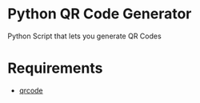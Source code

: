 # Python QR Code Generator
Python Script that lets you generate QR Codes
 
# Requirements
  * [qrcode](https://pypi.org/project/qrcode/)
